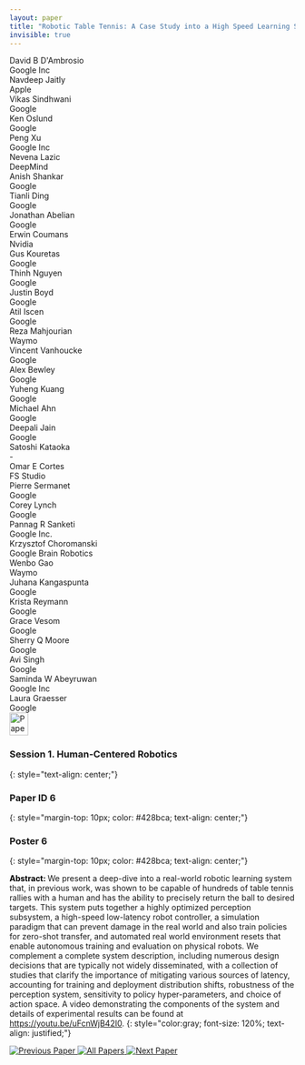 ```yaml
---
layout: paper
title: "Robotic Table Tennis: A Case Study into a High Speed Learning System"
invisible: true
---
```

<div class="paper-authors">
<div class="paper-author-box">
    <div class="paper-author-name">David B D'Ambrosio</div>
    <div class="paper-author-uni">Google Inc</div>
</div>
<div class="paper-author-box">
    <div class="paper-author-name">Navdeep  Jaitly</div>
    <div class="paper-author-uni">Apple</div>
</div>
<div class="paper-author-box">
    <div class="paper-author-name">Vikas Sindhwani</div>
    <div class="paper-author-uni">Google</div>
</div>
<div class="paper-author-box">
    <div class="paper-author-name">Ken Oslund</div>
    <div class="paper-author-uni">Google</div>
</div>
<div class="paper-author-box">
    <div class="paper-author-name">Peng Xu</div>
    <div class="paper-author-uni">Google Inc</div>
</div>
<div class="paper-author-box">
    <div class="paper-author-name">Nevena Lazic</div>
    <div class="paper-author-uni">DeepMind</div>
</div>
<div class="paper-author-box">
    <div class="paper-author-name">Anish Shankar</div>
    <div class="paper-author-uni">Google</div>
</div>
<div class="paper-author-box">
    <div class="paper-author-name">Tianli Ding</div>
    <div class="paper-author-uni">Google</div>
</div>
<div class="paper-author-box">
    <div class="paper-author-name">Jonathan Abelian</div>
    <div class="paper-author-uni">Google</div>
</div>
<div class="paper-author-box">
    <div class="paper-author-name">Erwin Coumans</div>
    <div class="paper-author-uni">Nvidia</div>
</div>
<div class="paper-author-box">
    <div class="paper-author-name">Gus Kouretas</div>
    <div class="paper-author-uni">Google</div>
</div>
<div class="paper-author-box">
    <div class="paper-author-name">Thinh Nguyen</div>
    <div class="paper-author-uni">Google</div>
</div>
<div class="paper-author-box">
    <div class="paper-author-name">Justin Boyd</div>
    <div class="paper-author-uni">Google</div>
</div>
<div class="paper-author-box">
    <div class="paper-author-name">Atil Iscen</div>
    <div class="paper-author-uni">Google</div>
</div>
<div class="paper-author-box">
    <div class="paper-author-name">Reza Mahjourian</div>
    <div class="paper-author-uni">Waymo</div>
</div>
<div class="paper-author-box">
    <div class="paper-author-name">Vincent Vanhoucke</div>
    <div class="paper-author-uni">Google</div>
</div>
<div class="paper-author-box">
    <div class="paper-author-name">Alex Bewley</div>
    <div class="paper-author-uni">Google</div>
</div>
<div class="paper-author-box">
    <div class="paper-author-name">Yuheng Kuang</div>
    <div class="paper-author-uni">Google</div>
</div>
<div class="paper-author-box">
    <div class="paper-author-name">Michael Ahn</div>
    <div class="paper-author-uni">Google</div>
</div>
<div class="paper-author-box">
    <div class="paper-author-name">Deepali Jain</div>
    <div class="paper-author-uni">Google</div>
</div>
<div class="paper-author-box">
    <div class="paper-author-name">Satoshi Kataoka</div>
    <div class="paper-author-uni">-</div>
</div>
<div class="paper-author-box">
    <div class="paper-author-name">Omar E Cortes</div>
    <div class="paper-author-uni">FS Studio</div>
</div>
<div class="paper-author-box">
    <div class="paper-author-name">Pierre Sermanet</div>
    <div class="paper-author-uni">Google</div>
</div>
<div class="paper-author-box">
    <div class="paper-author-name">Corey Lynch</div>
    <div class="paper-author-uni">Google</div>
</div>
<div class="paper-author-box">
    <div class="paper-author-name">Pannag R Sanketi</div>
    <div class="paper-author-uni">Google Inc.</div>
</div>
<div class="paper-author-box">
    <div class="paper-author-name">Krzysztof Choromanski</div>
    <div class="paper-author-uni">Google Brain Robotics</div>
</div>
<div class="paper-author-box">
    <div class="paper-author-name">Wenbo Gao</div>
    <div class="paper-author-uni">Waymo</div>
</div>
<div class="paper-author-box">
    <div class="paper-author-name">Juhana Kangaspunta</div>
    <div class="paper-author-uni">Google</div>
</div>
<div class="paper-author-box">
    <div class="paper-author-name">Krista Reymann</div>
    <div class="paper-author-uni">Google</div>
</div>
<div class="paper-author-box">
    <div class="paper-author-name">Grace Vesom</div>
    <div class="paper-author-uni">Google</div>
</div>
<div class="paper-author-box">
    <div class="paper-author-name">Sherry Q Moore</div>
    <div class="paper-author-uni">Google</div>
</div>
<div class="paper-author-box">
    <div class="paper-author-name">Avi Singh</div>
    <div class="paper-author-uni">Google</div>
</div>
<div class="paper-author-box">
    <div class="paper-author-name">Saminda W Abeyruwan</div>
    <div class="paper-author-uni">Google Inc</div>
</div>
<div class="paper-author-box">
    <div class="paper-author-name">Laura Graesser</div>
    <div class="paper-author-uni">Google</div>
</div>

</div><div class="paper-pdf">
<div> <a href="http://www.roboticsproceedings.org/rss19/p006.pdf"><img src="{{ site.baseurl }}/images/paper_link.png" alt="Paper Website" width = "33"  height = "40"/></a> </div>
</div>

### Session 1. Human-Centered Robotics
{: style="text-align: center;"}

### Paper ID 6
{: style="margin-top: 10px; color: #428bca; text-align: center;"}

### Poster 6
{: style="margin-top: 10px; color: #428bca; text-align: center;"}

<b style="color: black;">Abstract: </b>We present a deep-dive into a real-world robotic learning system that, in previous work, was shown to be capable of hundreds of table tennis rallies with a human and has the ability to precisely return the ball to desired targets. This system puts together a highly optimized perception subsystem, a high-speed low-latency robot controller, a simulation paradigm that can prevent damage in the real world and also train policies for zero-shot transfer, and automated real world environment resets that enable autonomous training and evaluation on physical robots. We complement a complete system description, including numerous design decisions that are typically not widely disseminated, with a collection of studies that clarify the importance of mitigating various sources of latency, accounting for training and deployment distribution shifts, robustness of the perception system, sensitivity to policy hyper-parameters, and choice of action space. A video demonstrating the components of the system and details of experimental results can be found at https://youtu.be/uFcnWjB42I0.
{: style="color:gray; font-size: 120%; text-align: justified;"}


<div class="paper-menu">
<a href="{{ site.baseurl }}/program/papers/005/"> <img src="{{ site.baseurl }}/images/previous_paper_icon.png" alt="Previous Paper" title="Previous Paper"/> </a>
<a href="{{ site.baseurl }}/program/papers"><img src="{{ site.baseurl }}/images/overview_icon.png" alt="All Papers" title="All Papers"/> </a>
<a href="{{ site.baseurl }}/program/papers/007/"> <img src="{{ site.baseurl }}/images/next_paper_icon.png" alt="Next Paper" title="Next Paper"/> </a>

</div>
